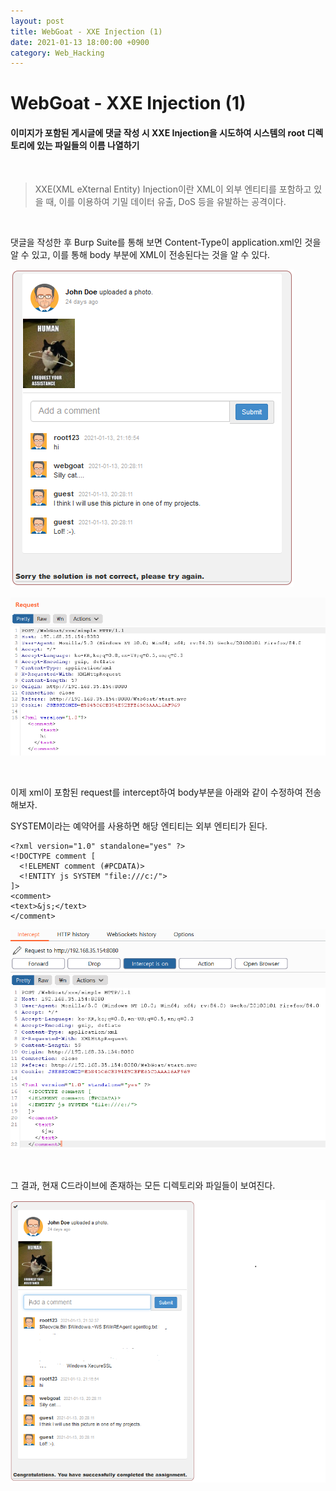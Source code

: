 ```yaml
---
layout: post
title: WebGoat - XXE Injection (1)
date: 2021-01-13 18:00:00 +0900
category: Web_Hacking
---
```


# WebGoat - XXE Injection (1)

#### 이미지가 포함된 게시글에 댓글 작성 시 XXE Injection을 시도하여 시스템의 root 디렉토리에 있는 파일들의 이름 나열하기

<br/>

> XXE(XML eXternal Entity) Injection이란 XML이 외부 엔티티를 포함하고 있을 때, 이를 이용하여 기밀 데이터 유출, DoS 등을 유발하는 공격이다.

<br/>

댓글을 작성한 후 Burp Suite를 통해 보면 Content-Type이 application.xml인 것을 알 수 있고, 이를 통해 body 부분에 XML이 전송된다는 것을 알 수 있다.

![webgoat_xxe1_1](/public/img/webgoat_xxe1_1.PNG)

![webgoat_xxe1_2](/public/img/webgoat_xxe1_2.PNG)

<br/>

이제 xml이 포함된 request를 intercept하여 body부분을 아래와 같이 수정하여 전송해보자.

SYSTEM이라는 예약어를 사용하면 해당 엔티티는 외부 엔티티가 된다.

```shell
<?xml version="1.0" standalone="yes" ?>
<!DOCTYPE comment [
  <!ELEMENT comment (#PCDATA)>
  <!ENTITY js SYSTEM "file:///c:/">
]>
<comment>
<text>&js;</text>
</comment>
```

![webgoat_xxe1_3](/public/img/webgoat_xxe1_3.PNG)

<br/>

그 결과, 현재 C드라이브에 존재하는 모든 디렉토리와 파일들이 보여진다.

![webgoat_xxe1_4](/public/img/webgoat_xxe1_4.PNG)

